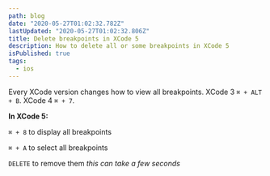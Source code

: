 ```yaml
---
path: blog
date: "2020-05-27T01:02:32.782Z"
lastUpdated: "2020-05-27T01:02:32.806Z"
title: Delete breakpoints in XCode 5
description: How to delete all or some breakpoints in XCode 5
isPublished: true
tags:
  - ios
---
```


Every XCode version changes how to view all breakpoints. XCode 3 `⌘ + ALT + B`. XCode 4 `⌘ + 7`.

**In XCode 5:**

`⌘ + 8` to display all breakpoints

`⌘ + A` to select all breakpoints

`DELETE` to remove them _this can take a few seconds_
